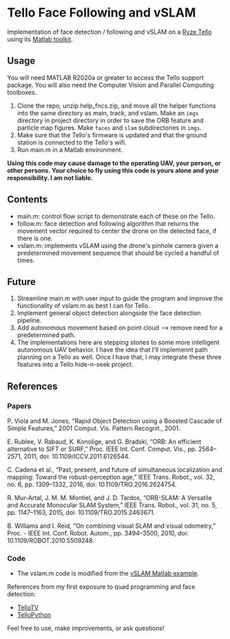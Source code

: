 # Tello Face Following and vSLAM

Implementation of face detection / following and vSLAM on a [Ryze Tello](https://www.ryzerobotics.com/tello) using its [Matlab toolkit](https://www.mathworks.com/hardware-support/tello-drone-matlab.html).

## Usage
You will need MATLAB R2020a or greater to access the Tello support package. You will also need the Computer Vision and Parallel Computing toolboxes. 
1. Clone the repo, unzip help_fncs.zip, and move all the helper functions into the same directory as main, track, and vslam. Make an `imgs` directory in project directory in order to save the ORB feature and particle map figures. Make `faces` and `slam` subdirectories in `imgs`.
2. Make sure that the Tello's firmware is updated and that the ground station is connected to the Tello's wifi.
3. Run main.m in a Matlab environment.

**Using this code may cause damage to the operating UAV, your person, or other persons. Your choice to fly using this code is yours alone and your responsibility. I am not liable.**

## Contents
- main.m: control flow script to demonstrate each of these on the Tello. 
- follow.m: face detection and following algorithm that returns the movement vector required to center the drone on the detected face, if there is one. 
- vslam.m: implements vSLAM using the drone's pinhole camera given a predetermined movement sequence that should be cycled a handful of times. 

## Future
1. Streamline main.m with user input to guide the program and improve the functionality of vslam.m as best I can for Tello. 
2. Implement general object detection alongside the face detection pipeline. 
3. Add autonomous movement based on point cloud --> remove need for a predetermined path. 
4. The implementations here are stepping stones to some more intelligent autonomous UAV behavior. I have the idea that I'll implemennt path planning on a Tello as well. Once I have that, I may integrate these three features into a Tello hide-n-seek project.

## References
### Papers

P. Viola and M. Jones, “Rapid Object Detection using a Boosted Cascade of Simple Features,” 2001 Comput. Vis. Pattern Recognit., 2001.

E. Rublee, V. Rabaud, K. Konolige, and G. Bradski, “ORB: An efficient alternative to SIFT or SURF,” Proc. IEEE Int. Conf. Comput. Vis., pp. 2564–2571, 2011, doi: 10.1109/ICCV.2011.6126544.

C. Cadena et al., “Past, present, and future of
simultaneous localization and mapping: Toward the robust-perception age,” IEEE Trans. Robot., vol. 32, no. 6, pp. 1309–1332, 2016, doi: 10.1109/TRO.2016.2624754.

R. Mur-Artal, J. M. M. Montiel, and J. D. Tardos, “ORB-SLAM: A Versatile and Accurate Monocular SLAM System,” IEEE Trans. Robot., vol. 31, no. 5, pp. 1147–1163, 2015, doi: 10.1109/TRO.2015.2463671.

B. Williams and I. Reid, “On combining visual SLAM and visual odometry,” Proc. - IEEE Int. Conf. Robot. Autom., pp. 3494–3500, 2010, doi: 10.1109/ROBOT.2010.5509248.

### Code 
- The vslam.m code is modified from the [vSLAM Matlab example](https://www.mathworks.com/help/vision/ug/monocular-visual-simultaneous-localization-and-mapping.html).

References from my first exposure to quad programming and face detection:
- [TelloTV](https://github.com/Jabrils/TelloTV)
- [TelloPython](https://github.com/dji-sdk/Tello-Python)

Feel free to use, make improvements, or ask questions!
